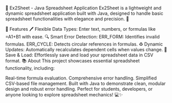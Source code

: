 🌟 Ex2Sheet - Java Spreadsheet Application
Ex2Sheet is a lightweight and dynamic spreadsheet application built with Java, designed to handle basic spreadsheet functionalities with elegance and precision. 🎉

🚀 Features
🖊️ Flexible Data Types: Enter text, numbers, or formulas like =A1+B1 with ease.
🔍 Smart Error Detection:
ERR_FORM: Identifies invalid formulas.
ERR_CYCLE: Detects circular references in formulas.
♻️ Dynamic Updates: Automatically recalculates dependent cells when values change.
📂 Save & Load: Effortlessly save and load your spreadsheet data in CSV format.
📚 About
This project showcases essential spreadsheet functionality, including:

Real-time formula evaluation.
Comprehensive error handling.
Simplified CSV-based file management.
Built with Java to demonstrate clean, modular design and robust error handling. Perfect for students, developers, or anyone looking to explore spreadsheet mechanics! 💻✨
